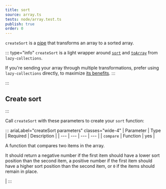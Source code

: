 ```yaml
---
title: sort
source: array.ts
tests: node/array.test.ts
publish: true
order: 0
---
```


`createSort` is a [pipe](/docs/logic/pipes-overview) that transforms an array to a sorted array.

::: type="info"
`createSort` is a light wrapper around [`sort`](https://github.com/RobinMalfait/lazy-collections#sort) and [`toArray`](https://github.com/RobinMalfait/lazy-collections#toarray) from `lazy-collections`.

If you're sending your array through multiple transformations, prefer using `lazy-collections` directly, to maximize [its benefits](https://alexvipond.dev/blog/im-obsessed-with-lazy-collections).
:::


:::
## Create sort
:::

Call `createSort` with these parameters to create your `sort` function:

::: ariaLabel="createSort parameters" classes="wide-4"
| Parameter | Type | Required | Description |
| --- | --- | --- | --- |
| `compare` | Function | yes | <p>A function that compares two items in the array.</p><p>It should return a negative number if the first item should have a lower sort position than the second item, a positive number if the first item should have a higher sort position than the second item, or `0` if the items should remain in place.</p> |
:::

